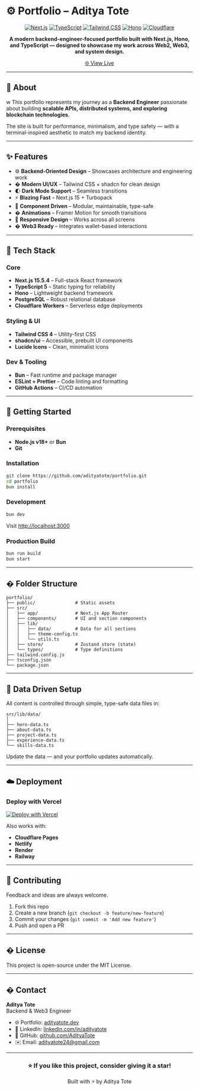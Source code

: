 # ⚙️ Portfolio – Aditya Tote

<div align="center">

[![Next.js](https://img.shields.io/badge/Next.js-15.5.4-black?style=for-the-badge&logo=next.js)](https://nextjs.org/)
[![TypeScript](https://img.shields.io/badge/TypeScript-5-3178C6?style=for-the-badge&logo=typescript)](https://www.typescriptlang.org/)
[![Tailwind CSS](https://img.shields.io/badge/TailwindCSS-4-38B2AC?style=for-the-badge&logo=tailwind-css)](https://tailwindcss.com/)
[![Hono](https://img.shields.io/badge/Hono-Edge%20Framework-orange?style=for-the-badge)](https://hono.dev/)
[![Cloudflare](https://img.shields.io/badge/Cloudflare-Workers-F38020?style=for-the-badge&logo=cloudflare)](https://workers.cloudflare.com/)

**A modern backend-engineer-focused portfolio built with Next.js, Hono, and TypeScript — designed to showcase my work across Web2, Web3, and system design.**

[🌐 View Live](https://adityatote.tech)

</div>

---

## 📖 About
w
This portfolio represents my journey as a **Backend Engineer** passionate about building **scalable APIs, distributed systems, and exploring blockchain technologies**.

The site is built for performance, minimalism, and type safety — with a terminal-inspired aesthetic to match my backend identity.

---

## ✨ Features

- ⚙️ **Backend-Oriented Design** – Showcases architecture and engineering work
- � **Modern UI/UX** – Tailwind CSS + shadcn for clean design
- 🌓 **Dark Mode Support** – Seamless transitions
- ⚡ **Blazing Fast** – Next.js 15 + Turbopack
- 🧩 **Component Driven** – Modular, maintainable, type-safe
- � **Animations** – Framer Motion for smooth transitions
- 📱 **Responsive Design** – Works across all screens
- � **Web3 Ready** – Integrates wallet-based interactions

---

## 🧰 Tech Stack

### Core

- **Next.js 15.5.4** – Full-stack React framework
- **TypeScript 5** – Static typing for reliability
- **Hono** – Lightweight backend framework
- **PostgreSQL** – Robust relational database
- **Cloudflare Workers** – Serverless edge deployments

### Styling & UI

- **Tailwind CSS 4** – Utility-first CSS
- **shadcn/ui** – Accessible, prebuilt UI components
- **Lucide Icons** – Clean, minimalist icons

### Dev & Tooling

- **Bun** – Fast runtime and package manager
- **ESLint + Prettier** – Code linting and formatting
- **GitHub Actions** – CI/CD automation

---

## 🚀 Getting Started

### Prerequisites

- **Node.js v18+** or **Bun**
- **Git**

### Installation

```bash
git clone https://github.com/adityatote/portfolio.git
cd portfolio
bun install
```

### Development

```bash
bun dev
```

Visit [http://localhost:3000](http://localhost:3000)

### Production Build

```bash
bun run build
bun start
```

---

## � Folder Structure

```
portfolio/
├── public/               # Static assets
├── src/
│   ├── app/              # Next.js App Router
│   ├── components/       # UI and section components
│   ├── lib/
│   │   ├── data/         # Data for all sections
│   │   ├── theme-config.ts
│   │   └── utils.ts
│   ├── store/            # Zustand store (state)
│   └── types/            # Type definitions
├── tailwind.config.js
├── tsconfig.json
└── package.json
```

---

## 🧩 Data Driven Setup

All content is controlled through simple, type-safe data files in:

```
src/lib/data/
│
├── hero-data.ts
├── about-data.ts
├── project-data.ts
├── experience-data.ts
└── skills-data.ts
```

Update the data — and your portfolio updates automatically.

---

## ☁️ Deployment

### Deploy with Vercel

[![Deploy with Vercel](https://vercel.com/button)](https://vercel.com/new/clone?repository-url=https://github.com/adityatote/portfolio)

Also works with:

- **Cloudflare Pages**
- **Netlify**
- **Render**
- **Railway**

---

## 🤝 Contributing

Feedback and ideas are always welcome.

1. Fork this repo
2. Create a new branch (`git checkout -b feature/new-feature`)
3. Commit your changes (`git commit -m 'Add new feature'`)
4. Push and open a PR

---

## � License

This project is open-source under the MIT License.

---

## � Contact

**Aditya Tote**  
Backend & Web3 Engineer

- 🌐 Portfolio: [adityatote.dev](https://adityatote.dev)
- 💼 LinkedIn: [linkedin.com/in/adityatote](https://linkedin.com/in/adityatote)
- 🐙 GitHub: [github.com/AdityaTote](https://github.com/AdityaTote)
- ✉️ Email: adityatote24@gmail.com

---

<div align="center">

### ⭐ If you like this project, consider giving it a star!

Built with ⚡ by Aditya Tote

</div>
